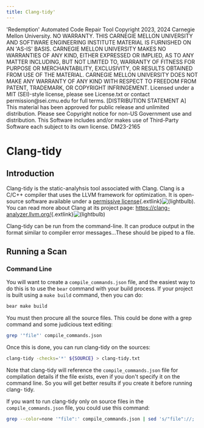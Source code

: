 ```yaml
---
title: Clang-tidy'
---
```

<legal>
'Redemption' Automated Code Repair Tool
Copyright 2023, 2024 Carnegie Mellon University.
NO WARRANTY. THIS CARNEGIE MELLON UNIVERSITY AND SOFTWARE ENGINEERING
INSTITUTE MATERIAL IS FURNISHED ON AN 'AS-IS' BASIS. CARNEGIE MELLON
UNIVERSITY MAKES NO WARRANTIES OF ANY KIND, EITHER EXPRESSED OR IMPLIED,
AS TO ANY MATTER INCLUDING, BUT NOT LIMITED TO, WARRANTY OF FITNESS FOR
PURPOSE OR MERCHANTABILITY, EXCLUSIVITY, OR RESULTS OBTAINED FROM USE OF
THE MATERIAL. CARNEGIE MELLON UNIVERSITY DOES NOT MAKE ANY WARRANTY OF ANY
KIND WITH RESPECT TO FREEDOM FROM PATENT, TRADEMARK, OR COPYRIGHT
INFRINGEMENT.
Licensed under a MIT (SEI)-style license, please see License.txt or
contact permission@sei.cmu.edu for full terms.
[DISTRIBUTION STATEMENT A] This material has been approved for public
release and unlimited distribution.  Please see Copyright notice for
non-US Government use and distribution.
This Software includes and/or makes use of Third-Party Software each
subject to its own license.
DM23-2165
</legal>

Clang-tidy
==================

Introduction
------------

Clang-tidy is the static-analyhsis tool associated with Clang. Clang
is a C/C++ compiler that uses the LLVM framework for optimization.  It
is open-source software available under a [permissive
license](https://opensource.org/licenses/NCSA){.extlink}![(lightbulb)](images/icons/emoticons/lightbulb_on.png).  You can read more about Clang
at its project page:
<https://clang-analyzer.llvm.org/>{.extlink}![(lightbulb)](images/icons/emoticons/lightbulb_on.png)

Clang-tidy can be run from the command-line. It can produce output in
the format similar to compiler error messages...These should be piped
to a file.

Running a Scan
--------------

### Command Line

You will want to create a `compile_commands.json` file, and the easiest
way to do this is to use the `bear` command with your build process.
If your project is built using a `make build` command, then you can
do:

```sh
bear make build
```

You must then procure all the source files. This could be done with a
grep command and some judicious text editing:

```sh
grep '"file"' compile_commands.json
```

Once this is done, you can run clang-tidy on the sources:

```sh
clang-tidy -checks='*' ${SOURCE} > clang-tidy.txt
```

Note that clang-tidy will reference the `compile_commands.json` file for compilation details if the file exists, even if you don't specify it on the command line. So you will get better results if you create it before running clang-
tidy.

If you want to run clang-tidy only on source files in the `compile_commands.json` file, you could use this command:

```sh
grep --color=none '"file":' compile_commands.json | sed 's/"file"://;  s/",/"/;' | sort -u  | xargs clang-tidy -checks='*'  > ../clang-tidy.txt
```
